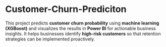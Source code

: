# Customer-Churn-Prediciton
This project predicts **customer churn probability** using **machine learning (XGBoost)** and visualizes the results in **Power BI** for actionable business insights.   It helps businesses identify **high-risk customers** so that retention strategies can be implemented proactively.
